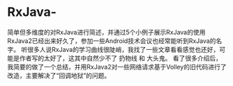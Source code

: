 # RxJava-

简单但多维度的对RxJava进行简述，并通过5个小例子展示RxJava的使用
RxJava2已经出来好久了，参加一些Android技术会议也经常能听到RxJava的名字。
听很多人说RxJava的学习曲线很陡峭，我找了一些文章看看感觉也还好，可能是作者写的太好了，这其中自然少不了 扔物线 和 大头鬼。
看了很多介绍后，我简要的做了一个总结，并用RxJava2对一些网络请求基于Volley的旧代码进行了改造，主要解决了“回调地狱”的问题。
